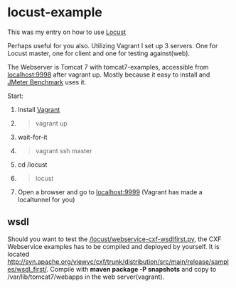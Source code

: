 locust-example
==============

This was my entry on how to use [Locust](https://github.com/locustio/locust)

Perhaps useful for you also. Utilizing Vagrant I set up 3 servers. One for Locust master, one for client and one for testing against(web).

The Webserver is Tomcat 7 with tomcat7-examples, accessible from [localhost:9998](http://localhost:9998/) after vagrant up. Mostly because it easy to install and [JMeter Benchmark](http://wiki.apache.org/jmeter/JMeterPerformance) uses it.

Start:

1. Install [Vagrant](http://downloads.vagrantup.com/)
2. > vagrant up
3. wait-for-it
4. > vagrant ssh master
5. cd /locust
6. > locust
7. Open a browser and go to [localhost:9999](http://localhost:9999/) (Vagrant has made a localtunnel for you)

## wsdl
Should you want to test the [/locust/webservice-cxf-wsdlfirst.py](https://github.com/judoole/locust-example/blob/master/locust/webservice-cxf-wsdlfirst.py), the CXF Webservice examples has to be compiled and deployed by yourself. It is located http://svn.apache.org/viewvc/cxf/trunk/distribution/src/main/release/samples/wsdl_first/. Compile with **maven package -P snapshots** and copy to /var/lib/tomcat7/webapps in the web server(vagrant).



